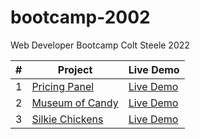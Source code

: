 # bootcamp-2002
Web Developer Bootcamp Colt Steele 2022


<table>
<thead>
  <tr>
    <th>#</th>
    <th>Project</th>
    <th>Live Demo</th>
  </tr>
</thead>
<tbody>
  <tr>
    <td>1</td>
    <td><a href="https://github.com/Heracles404/bootcamp-2022/tree/main/pricing-panel" target="_blank" rel="noopener noreferrer">Pricing Panel</a></td>
    <td><a href="https://heracles404.github.io/bootcamp-2022/pricing-panel/" target="_blank" rel="noopener noreferrer">Live Demo</a></td>
  </tr>
  <tr>
    <td>2</td>
    <td><a href="https://github.com/Heracles404/bootcamp-2022/tree/main/museum-of-candy" target="_blank" rel="noopener noreferrer">Museum of Candy</a></td>
    <td><a href="https://heracles404.github.io/bootcamp-2022/museum-of-candy/" target="_blank" rel="noopener noreferrer">Live Demo</a></td>
  </tr>
  <tr>
    <td>3</td>
    <td><a href="https://github.com/Heracles404/bootcamp-2022/tree/main/00-practice/silkie-chickens-dom-manipulation" target="_blank" rel="noopener noreferrer">Silkie Chickens</a></td>
    <td><a href="https://heracles404.github.io/bootcamp-2022/00-practice/silkie-chickens-dom-manipulation/" target="_blank" rel="noopener noreferrer">Live Demo</a></td>
  </tr>
</tbody>
</table>
